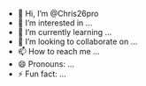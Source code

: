 - 👋 Hi, I’m @Chris26pro
- 👀 I’m interested in ...
- 🌱 I’m currently learning ...
- 💞️ I’m looking to collaborate on ...
- 📫 How to reach me ...
- 😄 Pronouns: ...
- ⚡ Fun fact: ...

<!---
Chris26pro/Chris26pro is a ✨ special ✨ repository because its `README.md` (this file) appears on your GitHub profile.
You can click the Preview link to take a look at your changes.
--->

